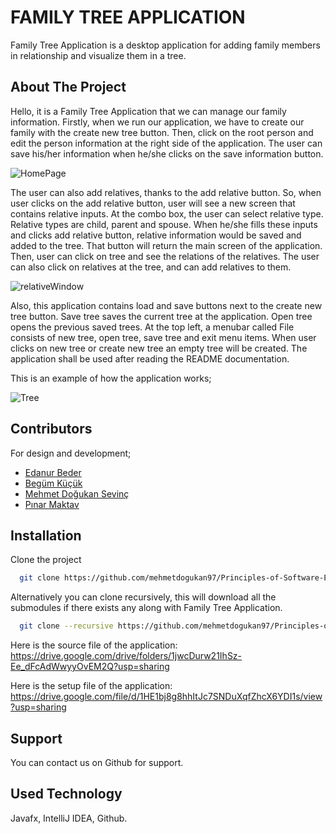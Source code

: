 
# FAMILY TREE APPLICATION
  

Family Tree Application is a desktop application for adding family members in relationship and visualize them in a tree.  

## About The Project 

Hello, it is a Family Tree Application that we can manage our family information. Firstly, when we run our application, we have to create our family with the create new tree button. Then, click on the root person and edit the person information at the right side of the application. The user can save his/her information when he/she clicks on the save information button. 

![HomePage](https://user-images.githubusercontent.com/77413853/149321454-613da232-9995-4d7f-bf85-3eca0a4f2365.png)

The user can also add relatives, thanks to the add relative button. So, when user clicks on the add relative button, user will see a new screen that contains relative inputs. At the combo box, the user can select relative type. Relative types are child, parent and spouse.  When he/she fills these inputs and clicks add relative button, relative information would be saved and added to the tree. That button will return the main screen of the application. Then, user can click on tree and see the relations of the relatives. The user can also click on relatives at the tree, and can add relatives to them. 

![relativeWindow](https://user-images.githubusercontent.com/77413853/149319712-1df1877f-9cc6-4ca8-a5cf-cb80c5a10121.png)

Also, this application contains load and save buttons next to the create new tree button. Save tree saves the current tree at the application. Open tree opens the previous saved trees. At the top left, a menubar called File consists of new tree, open tree, save tree and exit menu items. When user clicks on new tree or create new tree an empty tree will be created. The application shall be used after reading the README documentation. 

This is an example of how the application works;

![Tree](https://user-images.githubusercontent.com/77413853/149433869-e7305126-a04e-4134-880c-4e2f79185b1b.JPG)

## Contributors

For design and development;

- [Edanur Beder](https://github.com/edabeder) 
- [Begüm Küçük](https://github.com/begumkucuk35) 
- [Mehmet Doğukan Sevinç](https://github.com/mehmetdogukansevinc) 
- [Pınar Maktav](https://github.com/pinar11) 


  
## Installation

Clone the project

```bash
  git clone https://github.com/mehmetdogukan97/Principles-of-Software-Engineering-Team-5
```

Alternatively you can clone recursively, this will download all the submodules if there exists any along with Family Tree Application.
```bash
  git clone --recursive https://github.com/mehmetdogukan97/Principles-of-Software-Engineering-Team-5
```

Here is the source file of the application:
https://drive.google.com/drive/folders/1jwcDurw21IhSz-Ee_dFcAdWwyyOvEM2Q?usp=sharing

Here is the setup file of the application: 
https://drive.google.com/file/d/1HE1bj8g8hhItJc7SNDuXqfZhcX6YDI1s/view?usp=sharing


  
## Support

You can contact us on Github for support.

  
## Used Technology

Javafx, IntelliJ IDEA, Github.


  
